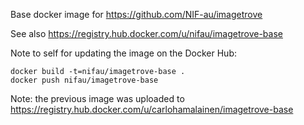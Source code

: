 Base docker image for https://github.com/NIF-au/imagetrove

See also https://registry.hub.docker.com/u/nifau/imagetrove-base

Note to self for updating the image on the Docker Hub:

    docker build -t=nifau/imagetrove-base .
    docker push nifau/imagetrove-base

Note: the previous image was uploaded to https://registry.hub.docker.com/u/carlohamalainen/imagetrove-base
